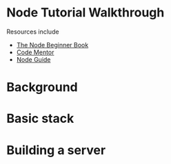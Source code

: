 # Node Tutorial Walkthrough
Resources include
  * [The Node Beginner Book](http://www.nodebeginner.org/)
  * [Code Mentor](https://www.codementor.io/olatundegaruba/nodejs-restful-apis-in-10-minutes-q0sgsfhbd)
  * [Node Guide](http://nodeguide.com/)

# Background

# Basic stack

# Building a server
